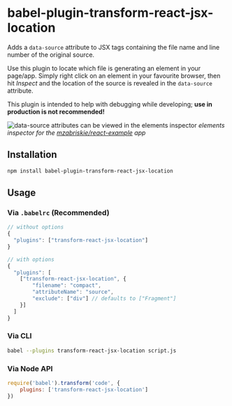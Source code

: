 # babel-plugin-transform-react-jsx-location

Adds a `data-source` attribute to JSX tags containing the file name and 
line number of the original source.

Use this plugin to locate which file is generating an element in your
page/app. Simply right click on an element in your favourite browser, 
then hit *Inspect* and the location of the source is revealed in the 
`data-source` attribute.

This plugin is intended to help with debugging while developing; 
**use in production is not recommended!**

![data-source attributes can be viewed in the elements inspector](https://cloud.githubusercontent.com/assets/1701763/22403856/ca7ba990-e624-11e6-98b2-49c97355e22d.png)
*elements inspector for the [mzabriskie/react-example](https://github.com/mzabriskie/react-example) app*

## Installation

```bash
npm install babel-plugin-transform-react-jsx-location
```

## Usage

### Via `.babelrc` (Recommended)

```js
// without options
{
  "plugins": ["transform-react-jsx-location"]
}

// with options
{
  "plugins": [
  	["transform-react-jsx-location", { 
  	    "filename": "compact",
  	    "attributeName": "source",
  	    "exclude": ["div"] // defaults to ["Fragment"]
    }]
  ]
}
```

### Via CLI

```sh
babel --plugins transform-react-jsx-location script.js
```

### Via Node API

```js
require('babel').transform('code', {
	plugins: ['transform-react-jsx-location']
})
```
